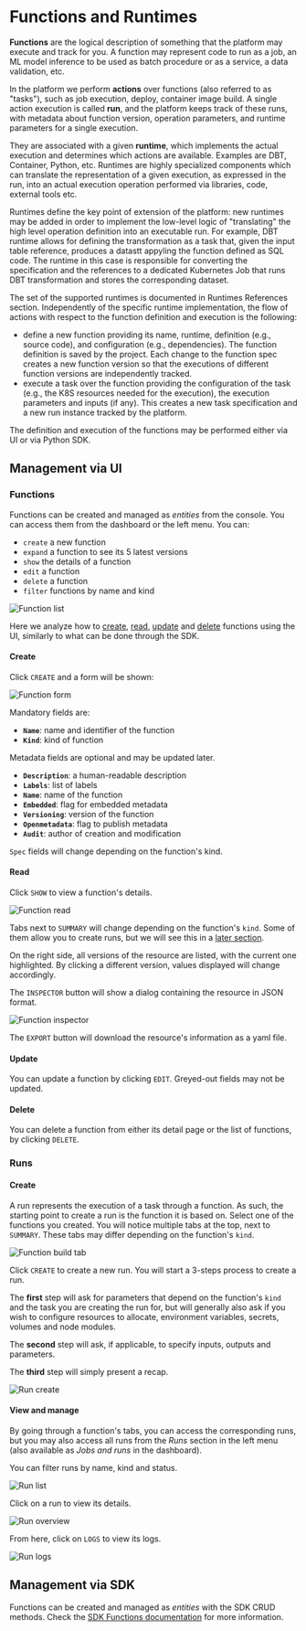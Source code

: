 # Functions and Runtimes

**Functions** are the logical description of something that the platform may execute and track for you. A function may represent code to run as a job, an ML model inference to be used as batch procedure or as a service, a data validation, etc.

In the platform we perform **actions** over functions (also referred to as "tasks"), such as job execution, deploy, container image build. A single action execution is called **run**, and the platform keeps track of these runs, with metadata about function version, operation parameters, and runtime parameters for a single execution.

They are associated with a given **runtime**, which implements the actual execution and determines which actions are available. Examples are DBT, Container, Python, etc. Runtimes  are highly specialized components which can translate the representation of a given execution, as expressed in the run, into an actual execution operation performed via libraries, code, external tools etc.

Runtimes define the key point of extension of the platform: new runtimes may be added in order to implement the low-level logic of "translating" the high level operation definition into an executable run. For example, DBT runtime allows for defining the transformation as a task that, given the input table reference,
produces a datastt appyling the function defined as SQL code. The runtime in this case is responsible for converting the specification and the references to a dedicated Kubernetes Job that runs DBT transformation and stores the corresponding dataset.

The set of the supported runtimes is documented in Runtimes References section. Independently of the specific runtime implementation, the flow of actions
with respect to the function definition and execution is the following:

- define a new function providing its name, runtime, definition (e.g., source code), and configuration (e.g., dependencies). The function definition is saved by the project. Each change to the function spec creates a new function version so that the executions of different function versions are independently tracked.
- execute a task over the function providing the configuration of the task (e.g., the K8S resources needed for the execution), the execution parameters and inputs (if any). This creates a new task specification and a new run instance tracked by the platform.

The definition and execution of the functions may be performed either via UI or via Python SDK.

## Management via UI

### Functions

Functions can be created and managed as *entities* from the console. You can access them from the dashboard or the left menu. You can:

- `create` a new function
- `expand` a function to see its 5 latest versions
- `show` the details of a function
- `edit` a function
- `delete` a function
- `filter` functions by name and kind

![Function list](../images/console/function-list.png)

Here we analyze how to [create](#create), [read](#read), [update](#update) and [delete](#delete) functions using the UI, similarly to what can be done through the SDK.

#### Create

Click `CREATE` and a form will be shown:

![Function form](../images/console/function-form.png)

Mandatory fields are:

- **`Name`**: name and identifier of the function
- **`Kind`**: kind of function

Metadata fields are optional and may be updated later.

- **`Description`**: a human-readable description
- **`Labels`**: list of labels
- **`Name`**: name of the function
- **`Embedded`**: flag for embedded metadata
- **`Versioning`**: version of the function
- **`Openmetadata`**: flag to publish metadata
- **`Audit`**: author of creation and modification

`Spec` fields will change depending on the function's kind.

#### Read

Click `SHOW` to view a function's details.

![Function read](../images/console/function-read.png)

Tabs next to `SUMMARY` will change depending on the function's `kind`. Some of them allow you to create runs, but we will see this in a [later section](#runs).

On the right side, all versions of the resource are listed, with the current one highlighted. By clicking a different version, values displayed will change accordingly.

The `INSPECTOR` button will show a dialog containing the resource in JSON format.

![Function inspector](../images/console/function-inspector.png)

The `EXPORT` button will download the resource's information as a yaml file.

#### Update

You can update a function by clicking `EDIT`. Greyed-out fields may not be updated.

#### Delete

You can delete a function from either its detail page or the list of functions, by clicking `DELETE`.

### Runs

#### Create

A run represents the execution of a task through a function. As such, the starting point to create a run is the function it is based on. Select one of the functions you created. You will notice multiple tabs at the top, next to `SUMMARY`. These tabs may differ depending on the function's `kind`.

![Function build tab](../images/console/function-build-tab.png)

Click `CREATE` to create a new run. You will start a 3-steps process to create a run.

The **first** step will ask for parameters that depend on the function's `kind` and the task you are creating the run for, but will generally also ask if you wish to configure resources to allocate, environment variables, secrets, volumes and node modules.

The **second** step will ask, if applicable, to specify inputs, outputs and parameters.

The **third** step will simply present a recap.

![Run create](../images/console/run-create.png)

#### View and manage

By going through a function's tabs, you can access the corresponding runs, but you may also access all runs from the *Runs* section in the left menu (also available as *Jobs and runs* in the dashboard).

You can filter runs by name, kind and status.

![Run list](../images/console/run-list.png)

Click on a run to view its details.

![Run overview](../images/console/run-overview.png)

From here, click on `LOGS` to view its logs.

![Run logs](../images/console/run-logs.png)

## Management via SDK

Functions can be created and managed as *entities* with the SDK CRUD methods.
Check the [SDK Functions documentation](https://scc-digitalhub.github.io/sdk-docs/objects/function/entity/) for more information.
